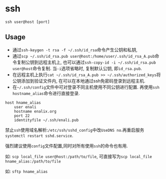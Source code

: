 # ssh

`ssh user@host [port]`

## Usage

* 通过`ssh-keygen -t rsa -f ~/.ssh/id_rsa`命令产生公钥和私钥, 
* 通过`scp ~/.ssh/id_rsa.pub user@host:/home/user/.ssh/id_rsa_A.pub`命令复制公钥到远程主机上, 也可以通过`ssh-copy-id -i ~/.ssh/id_rsa.pub user@host`命令复制. 当`-i`选项省略时, 复制默认公钥, 即`id_rsa.pub`.
* 在远程主机上执行`cat ~/.ssh/id_rsa_A.pub >> ~/.ssh/authorized_keys`将公钥添加到验证文件内, 在可以在本地通过ssh免密码登录到远程主机.
* 在`~/.ssh/config`文件中可对登录不同主机使用不同公钥进行配置. 再使用`ssh hostname_alias`命令进行直接登录.

```
host hname_alias
    user enali
    hostname enalix.org
    port 22
    identityfile ~/.ssh/enali.pub
```

禁止`ssh`使用域名解析:`/etc/ssh/sshd_config`中改`UseDNS no`.再重启服务`systemctl restart sshd.service`.

强烈建议使用`config`文件配置,同时对所有使用`ssh`的命令也有用.

如: `scp local_file user@host:/path/to/file`, 可直接写为`scp local_file hname_alias:/path/to/file`

如: `sftp hname_alias`
